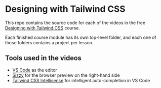 # Designing with Tailwind CSS

This repo contains the source code for each of the videos in the free [Designing with Tailwind CSS](https://tailwindcss.com/screencasts) course.

Each finished course module has its own top-level folder, and each one of those folders contains a project per lesson.

## Tools used in the videos

- [VS Code](https://code.visualstudio.com/) as the editor
- [Sizzy](https://sizzy.co/) for the browser preview on the right-hand side
- [Tailwind CSS Intellisense](https://marketplace.visualstudio.com/items?itemName=bradlc.vscode-tailwindcss) for intelligent auto-completion in VS Code
